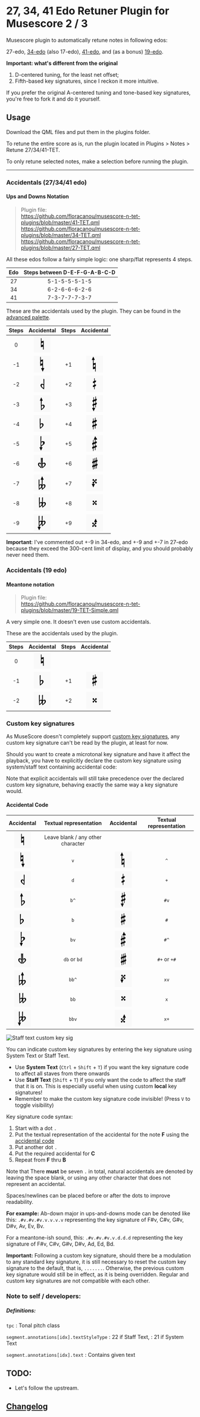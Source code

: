 # 27, 34, 41 Edo Retuner Plugin for Musescore 2 / 3

Musescore plugin to automatically retune notes in following edos: 

27-edo, 
[34-edo](https://en.wikipedia.org/wiki/34_equal_temperament) (also 17-edo), 
[41-edo](https://en.wikipedia.org/wiki/41_equal_temperament), 
and (as a bonus) [19-edo](https://en.wikipedia.org/wiki/19_equal_temperament). 

**Important: what's different from the original**

1. D-centered tuning, for the least net offset; 
2. Fifth-based key signatures, since I reckon it more intuitive. 

If you prefer the original A-centered tuning and tone-based key signatures, you're free to fork it and do it yourself. 

## Usage

Download the QML files and put them in the plugins folder.

To retune the entire score as is, run the plugin located in Plugins > Notes > Retune 27/34/41-TET.

To only retune selected notes, make a selection before running the plugin.

--------

### Accidentals (27/34/41 edo)

#### Ups and Downs Notation

> Plugin file: \
> https://github.com/floracanou/musescore-n-tet-plugins/blob/master/41-TET.qml \
> https://github.com/floracanou/musescore-n-tet-plugins/blob/master/34-TET.qml \
> https://github.com/floracanou/musescore-n-tet-plugins/blob/master/27-TET.qml

All these edos follow a fairly simple logic: one sharp/flat represents 4 steps. 

| Edo | Steps between D-E-F-G-A-B-C-D |
| :----: | :----: |
| 27 | 5-1-5-5-5-1-5 |
| 34 | 6-2-6-6-6-2-6 |
| 41 | 7-3-7-7-7-3-7 |

These are the accidentals used by the plugin. 
They can be found in the [advanced palette](https://musescore.org/en/handbook/palettes-and-workspaces#workspaces).

| Steps | Accidental | Steps | Accidental |
| :----: | :----: | :----: | :----: |
| 0   | ![Natural](images/n.png) |||
| -1  | ![Down](images/v.png) | +1  | ![Up](images/u.png) |
| -2  | ![Semiflat](images/d.png) | +2  | ![Semisharp](images/+.png) |
| -3  | ![Flat up](images/bu.png) | +3  | ![Sharp down](images/sv.png) |
| -4  | ![Flat](images/b.png) | +4  | ![Sharp](images/s.png) |
| -5  | ![Flat down](images/bv.png) | +5  | ![Sharp up](images/su.png) |
| -6  | ![Sesquiflat](images/db.png) | +6  | ![Sesquisharp](images/s+.png) |
| -7  | ![Double flat up](images/bbu.png) | +7  | ![Double sharp down](images/xv.png) |
| -8  | ![Double flat](images/bb.png) | +8  | ![Double sharp](images/x.png) |
| -9  | ![Double flat down](images/bbv.png) | +9  | ![Double sharp up](images/xu.png) |

**Important**: I've commented out +-9 in 34-edo, and +-9 and +-7 in 27-edo
because they exceed the 300-cent limit of display, 
and you should probably never need them. 

### Accidentals (19 edo)

#### Meantone notation

> Plugin file: \
> https://github.com/floracanou/musescore-n-tet-plugins/blob/master/19-TET-Simple.qml

A very simple one. It doesn't even use custom accidentals. 

These are the accidentals used by the plugin.

| Steps | Accidental | Steps | Accidental |
| :----: | :----: | :----: | :----: |
| 0   | ![Natural](images/n.png) |||
| -1  | ![Flat](images/b.png) | +1  | ![Sharp](images/s.png) |
| -2  | ![Double flat](images/bb.png) | +2  | ![Double sharp](images/x.png) |

### Custom key signatures

As MuseScore doesn't completely support
[custom key signatures](https://musescore.org/en/handbook/key-signatures#custom-key-signatures),
any custom key signature can't be read by the plugin, at least for now.

Should you want to create a microtonal key signature and have it affect the
playback, you have to explicitly declare the custom key signature using
system/staff text containing accidental code:

Note that explicit accidentals will still take precedence over the
declared custom key signature, behaving exactly the same way a key signature would.

#### Accidental Code

| Accidental | Textual representation | Accidental | Textual representation |
| :----: | :----: | :----: | :----: |
| ![Natural](images/n.png) | Leave blank / any other character  |
| ![Down](images/v.png)   | `v` | ![Up](images/u.png) | `^` |
| ![Semiflat](images/d.png)   | `d` | ![Semisharp](images/+.png) | `+` |
| ![Flat up](images/bu.png)   | `b^` | ![Sharp down](images/sv.png) | `#v` |
| ![Flat](images/b.png)   | `b`  | ![Sharp](images/s.png) | `#`  |
| ![Flat down](images/bv.png) | `bv`  | ![Sharp up](images/su.png) | `#^`  |
| ![Sesquiflat](images/db.png) | `db` or `bd`  | ![Sesquisharp](images/s+.png) | `#+` or `+#`  |
| ![Doubleflat up](images/bbu.png) | `bb^` | ![Doublesharp down](images/xv.png) | `xv`  |
| ![Doubleflat](images/bb.png) | `bb` | ![Doublesharp](images/x.png) | `x`  |
| ![Doubleflat down](images/bbv.png) | `bbv` | ![Doublesharp up](images/xu.png) | `x+`  |

![Staff text custom key sig](images/2018/06/staff-text-custom-key-sig.png)

You can indicate custom key signatures by entering the key signature using
System Text or Staff Text.

- Use **System Text** (`Ctrl` + `Shift` + `T`) if you want the key signature code to affect
  all staves from there onwards
- Use **Staff Text** (`Shift` + `T`) if you only want the code to affect the staff that it is on.
  This is especially useful when using custom **local** key signatures!
- Remember to make the custom key signature code invisible! (Press `V` to toggle visibility)

Key signature code syntax:

1. Start with a dot `.`
2. Put the textual representation of the accidental for the note **F** using the [accidental code](#accidental-code)
3. Put another dot `.`
4. Put the required accidental for **C**
5. Repeat from **F** thru **B** 

Note that There **must** be seven `.` in total,
natural accidentals are denoted by leaving the space blank, or using any other character
that does not represent an accidental.

Spaces/newlines can be placed before or after the dots to improve readability.

**For example:**
Ab-down major in ups-and-downs mode can be denoted like this: `.#v.#v.#v.v.v.v.v`
representing the key signature of F#v, C#v, G#v, D#v, Av, Ev, Bv.

For a meantone-ish sound, this: `.#v.#v.#v.v.d.d.d`
representing the key signature of F#v, C#v, G#v, D#v, Ad, Ed, Bd.

**Important:** Following a custom key signature, should there be a modulation to any standard
key signature, it is still necessary to reset the custom key signature to the default, that is,
`.......`. Otherwise, the previous custom key signature would still be in effect, as it is being
overridden. Regular and custom key signatures are not compatible with each other.


### Note to self / developers:

##### Definitions:

`tpc`
: Tonal pitch class

`segment.annotations[idx].textStyleType`
: 22 if Staff Text,
: 21 if System Text

`segment.annotations[idx].text`
: Contains given text

## TODO:

- Let's follow the upstream. 

## [Changelog](./CHANGELOG.md)

